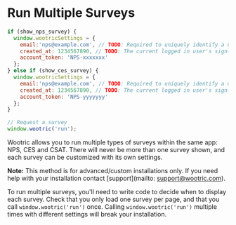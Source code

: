 # Run Multiple Surveys

```javascript
if (show_nps_survey) {
  window.wootricSettings = {
    email:'nps@example.com', // TODO: Required to uniquely identify a user. Email is recommended but this can be any unique identifier.
    created_at: 1234567890, // TODO: The current logged in user's sign-up date as a Unix timestamp.
    account_token: 'NPS-xxxxxxx'
  };
} else if (show_ces_survey) {
  window.wootricSettings = {
    email:'nps@example.com', // TODO: Required to uniquely identify a user. Email is recommended but this can be any unique identifier.
    created_at: 1234567890, // TODO: The current logged in user's sign-up date as a Unix timestamp.
    account_token: 'NPS-yyyyyyy'
  };
}

// Request a survey
window.wootric('run');
```

Wootric allows you to run multiple types of surveys within the same app:
NPS, CES and CSAT. There will never be more than one survey shown, and each
survey can be customized with its own settings.

**Note:** This method is for advanced/custom installations only. If you need
help with your installation contact [support](mailto: support@wootric.com).

To run multiple surveys, you'll need to write code to decide when to display
each survey. Check that you only load one survey per page, and that you call
`window.wootric('run')` once. Calling `window.wootric('run')` multiple times with different settings will break your installation.
